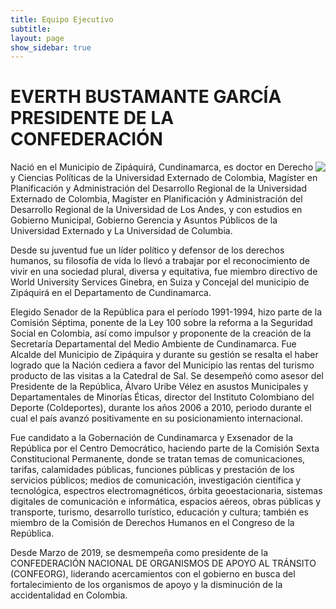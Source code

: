 ```yaml
---
title: Equipo Ejecutivo
subtitle:
layout: page
show_sidebar: true
---
```


# EVERTH BUSTAMANTE GARCÍA PRESIDENTE DE LA CONFEDERACIÓN


<img align="right" src="https://pacifista.tv/wp-content/uploads/2018/09/I-I1f2dw.jpg">

Nació en el Municipio de Zipáquirá, Cundinamarca, es doctor en Derecho y Ciencias Políticas de la Universidad Externado de Colombia, Magíster en Planificación y Administración del Desarrollo Regional de la Universidad Externado de Colombia, Magíster en Planificación y Administración del Desarrollo Regional de la Universidad de Los Andes, y con estudios en Gobierno Municipal, Gobierno Gerencia y Asuntos Públicos de la Universidad Externado y La Universidad de Columbia.

Desde su juventud fue un líder político y defensor de los derechos humanos, su filosofía de vida lo llevó a trabajar por el reconocimiento de vivir en una sociedad plural, diversa y equitativa, fue miembro directivo de World University Services Ginebra, en Suiza y Concejal del municipio de Zipáquirá en el Departamento de Cundinamarca.

Elegido Senador de la República para el período 1991-1994, hizo parte de la Comisión Séptima, ponente de la Ley 100 sobre la reforma a la Seguridad Social en Colombia, así como impulsor y proponente de la creación de la Secretaría Departamental del Medio Ambiente de Cundinamarca. Fue Alcalde del Municipio de Zipáquira y durante su gestión se resalta el haber logrado que la Nación cediera a favor del Municipio las rentas del turismo producto de las visitas a la Catedral de Sal. Se desempeñó como asesor del Presidente de la República, Álvaro Uribe Vélez en asustos Municipales y Departamentales de Minorías Éticas, director del Instituto Colombiano del Deporte (Coldeportes), durante los años 2006 a 2010, periodo durante el cual el país avanzó positivamente en su posicionamiento internacional.

Fue candidato a la Gobernación de Cundinamarca y Exsenador de la República por el Centro Democrático, haciendo parte de la Comisión Sexta Constitucional Permanente, donde se tratan temas de comunicaciones, tarifas, calamidades públicas, funciones públicas y prestación de los servicios públicos; medios de comunicación, investigación científica y tecnológica, espectros electromagnéticos, órbita geoestacionaria, sistemas digitales de comunicación e informática, espacios aéreos, obras públicas y transporte, turismo, desarrollo turístico, educación y cultura; también es miembro de la Comisión de Derechos Humanos en el Congreso de la República.

Desde Marzo de 2019, se desmempeña como presidente de la CONFEDERACIÓN NACIONAL DE ORGANISMOS DE APOYO AL TRÁNSITO (CONFEORG), liderando acercamientos con el gobierno en busca del fortalecimiento de los organismos de apoyo y la disminución de la accidentalidad en Colombia.

